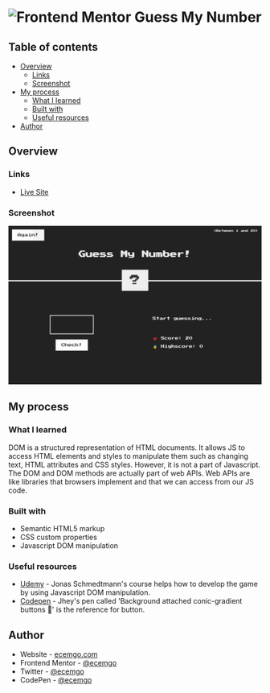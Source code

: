 # <img src="https://github.com/ecemgo/guess-my-number/assets/13468728/6530aacf-495e-4e27-8345-9eb793c8211f" title="Frontend Mentor" alt="Frontend Mentor" width="50" height="50"/> Guess My Number

## Table of contents

- [Overview](#overview)
  - [Links](#links)
  - [Screenshot](#screenshot)
- [My process](#my-process)
  - [What I learned](#what-i-learned)
  - [Built with](#built-with)
  - [Useful resources](#useful-resources)
- [Author](#author)

## Overview

### Links

- [Live Site](https://ecemgo-guess-my-number.netlify.app/)

### Screenshot

![](./screenshot.jpg)

## My process

### What I learned

DOM is a structured representation of HTML documents. It allows JS to access HTML elements and styles to manipulate them such as changing text, HTML attributes and CSS styles. However, it is not a part of Javascript. The DOM and DOM methods are actually part of web APIs. Web APIs are like libraries that browsers implement and that we can access from our JS code.

### Built with

- Semantic HTML5 markup
- CSS custom properties
- Javascript DOM manipulation

### Useful resources

- [Udemy](https://www.udemy.com/course/the-complete-javascript-course/) - Jonas Schmedtmann's course helps how to develop the game by using Javascript DOM manipulation.
- [Codepen](https://codepen.io/jh3y/pen/QWZyxdg) - Jhey's pen called 'Background attached conic-gradient buttons 🤙' is the reference for button.

## Author

- Website - [ecemgo.com](https://www.ecemgo.com/)
- Frontend Mentor - [@ecemgo](https://www.frontendmentor.io/profile/ecemgo)
- Twitter - [@ecemgo](https://twitter.com/ecemgo)
- CodePen - [@ecemgo](https://codepen.io/ecemgo)
